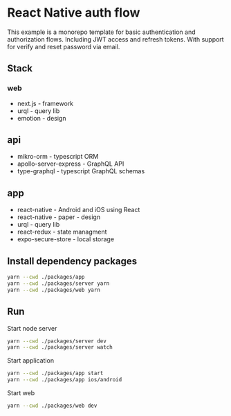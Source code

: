 # React Native auth flow

This example is a monorepo template for basic authentication and authorization flows.
Including JWT access and refresh tokens.
With support for verify and reset password via email.

## Stack

### web

- next.js - framework
- urql - query lib
- emotion - design

## api

- mikro-orm - typescript ORM
- apollo-server-express - GraphQL API
- type-graphql - typescript GraphQL schemas

## app

- react-native - Android and iOS using React
- react-native - paper - design
- urql - query lib
- react-redux - state managment
- expo-secure-store - local storage

## Install dependency packages

```bash
yarn --cwd ./packages/app
yarn --cwd ./packages/server yarn
yarn --cwd ./packages/web yarn
```

## Run

Start node server

```bash
yarn --cwd ./packages/server dev
yarn --cwd ./packages/server watch
```

Start application

```bash
yarn --cwd ./packages/app start
yarn --cwd ./packages/app ios/android
```

Start web

```bash
yarn --cwd ./packages/web dev
```
